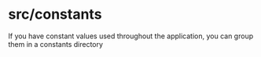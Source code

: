 # src/constants

If you have constant values ​​used throughout the application, you can group them in a constants directory
